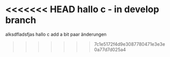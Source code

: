 <<<<<<< HEAD
hallo c - in develop branch
=======
alksdfladsfjas
hallo c
add a bit
paar änderungen
>>>>>>> 7c1e5172f4d9e3087780471e3e3e0a77d7d025a4
